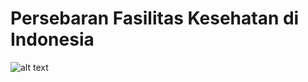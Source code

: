 # Persebaran Fasilitas Kesehatan di Indonesia


![alt text](https://github.com/rakkaalhazimi/DataScience/blob/master/BPJS_Health_Center_Analysis/BPJS.png)
